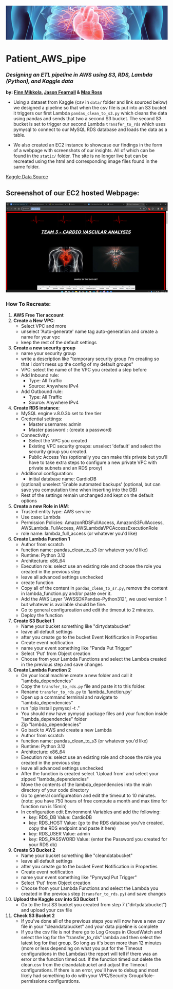 ![cover_page](./static/dataset-cover.jpg)

# Patient_AWS_pipe

### *Designing an ETL pipeline in AWS using S3, RDS, Lambda (Python), and Kaggle data*

**by: [Finn Mikkola](https://github.com/ChungoMungus), [Jason Fearnall](https://github.com/Fearnall-Jason) & [Max Ross](https://github.com/ImMaxRoss)**

- Using a dataset from Kaggle (csv in `data/` folder and link sourced below) we designed a pipeline so that when the csv file is put into an S3 bucket it triggers our first Lambda `pandas_clean_to_s3.py` which cleans the data using pandas and sends that two a second S3 bucket. The second S3 bucket is set to trigger our second Lambda `transfer_to_rds` which uses pymysql to connect to our MySQL RDS database and loads the data as a table.

- We also created an EC2 instance to showcase our findings in the form of a webpage with screenshots of our insights. All of which can be found in the `static/` folder. The site is no longer live but can be recreated using the html and corresponding image files found in the same folder.


[Kaggle Data Source](https://www.kaggle.com/datasets/sulianova/cardiovascular-disease-dataset)


## Screenshot of our EC2 hosted Webpage:
![webpage](./static/webpage.png)


### How To Recreate:

1. **AWS Free Tier account**
2. **Create a New VPC**:
    - Select VPC and more
    - unselect 'Auto-generate' name tag auto-generation and create a name for your vpc
    - keep the rest of the default settings
3. **Create a new security group**
    - name your security group
    - write a description like "temporary security group I'm creating so that I don't mess up the config of my default groups"
    - VPC: select the name of the VPC you created a step before
    - Add Inbound rule:
      - Type: All Traffic
      - Source: Anywhere IPv4
    - Add Outbound rule:
      - Type: All Traffic
      - Source: Anywhere IPv4
4. **Create RDS instance**:
    - MySQL engine v.8.0.3b set to free tier
    - Credential settings:
      - Master username: admin
      - Master password : (create a password)
    - Connectivity:
      - Select the VPC you created
      - Existing VPC security groups: unselect 'default' and select the security group you created.
      - Public Access Yes (optionally you can make this private but you'll have to take extra steps to configure a new private VPC with private subnets and an RDS proxy)
    - Additional configuration:
      - initial database name: CardioDB
    - (optional) unselect 'Enable automated backups' (optional, but can save you computation time when inserting into the DB)
    - Rest of the settings remain unchanged and kept on the default options
5. **Create a new Role in IAM**:
    - Trusted entity type: AWS service
    - Use case: Lambda
    - Permission Policies: AmazonRDSFullAccess, AmazonS3FullAccess, AWSLambda_FullAccess, AWSLambdaVPCAccessExecutionRole
    - role name: lambda_full_access (or whatever you'd like)
6. **Create Lambda Function 1**
    - Author from scratch
    - function name: pandas_clean_to_s3 (or whatever you'd like)
    - Runtime: Python 3.12
    - Architecture: x86_64
    - Execution role: select use an existing role and choose the role you created in the previous step
    - leave all advanced settings unchecked
    - create function
    - Copy all of the content in `pandas_clean_to_sr.py`, remove the content in lambda_function.py and/or paste over it.
    - Add the AWS Layer "AWSSDKPandas-Python312", we used version 1 but whatever is available should be fine.
    - Go to general configureation and edit the timeout to 2 minutes.
    - Deploy the function
7. **Create S3 Bucket 1**
    - Name your bucket something like "dirtydatabucket"
    - leave all default settings
    - after you create go to the bucket Event Notification in Properties
    - Create event notification
    - name your event something like "Panda Put Trigger"
    - Select 'Put' from Object creation
    - Choose from your Lambda Functions and select the Lambda created in the previous step and save changes
8. **Create Lambda Function 2**
    - On your local machine create a new folder and call it "lambda_dependencies"
    - Copy the `transfer_to_rds.py` file and paste it to this folder.
    - Rename `transfer_to_rds.py` to 'lambda_function.py'
    - Open up a command terminal and navigate to "lambda_dependencies"
    - run "pip install pymysql -t ."
    - You should now have pymysql package files and your function inside "lambda_dependencies" folder
    - Zip "lambda_dependencies"
    - Go back to AWS and create a new Lambda
    - Author from scratch
    - function name: pandas_clean_to_s3 (or whatever you'd like)
    - Runtime: Python 3.12
    - Architecture: x86_64
    - Execution role: select use an existing role and choose the role you created in the previous step
    - leave all advanced settings unchecked
    - After the function is created select 'Upload from' and select your zipped "lambda_dependencies"
    - Move the contents of the lambda_dependencies into the main directory of your code directory
    - Go to general configureation and edit the timeout to 10 minutes. (note: you have 750 hours of free compute a month and max time for function run is 15min)
    - In configuration edit Environment Variables and add the following:
      - key: RDS_DB  Value: CardioDB
      - key: RDS_HOST  Value: (go to the RDS database you've created, copy the RDS endpoint and paste it here)
      - key: RDS_USER  Value: admin
      - key: RDS_PASSWORD Value: (enter the Password you created for your RDS db)
9.  **Create S3 Bucket 2**
    - Name your bucket something like "cleandatabucket"
    - leave all default settings
    - after you create go to the bucket Event Notification in Properties
    - Create event notification
    - name your event something like "Pymysql Put Trigger"
    - Select 'Put' from Object creation
    - Choose from your Lambda Functions and select the Lambda you created in the previous step (`transfer_to_rds.py`) and save changes
10. **Upload the Kaggle csv into S3 Bucket 1**
    - Go to the first S3 bucket you created from step 7 ("dirtydatabucket") and upload your csv file
11. **Check S3 Bucket 2**
    - If you've done all of the previous steps you will now have a new csv file in your "cleandatabucket" and your data pipeline is complete
    - If you the csv file is not there go to Log Groups in CloudWatch and select the log for the "transfer_to_rds" lambda and then select the latest log for that group. So long as it's been more than 12 minutes (more or less depending on what you put for the Timeout configurations in the Lambdas) the report will tell if there was an error or the function timed out. If the function timed out delete the clean.csv from the cleandatabucket and adjust the Timeout configurations. If there is an error, you'll have to debug and most likely had something to do with your VPC/Security Group/Role-permissions configurations.
